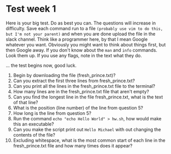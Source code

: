 # Test week 1
Here is your big test. Do as best you can. 
The questions will increase in difficulty.
Save each command run to a file `(probably use vim to do this, but I'm not your parent)` and when you are done upload the file in the slack channel.
Think like a programmer here, by that I mean Google whatever you want.
Obviously you might want to think about things first, but then Google away.
If you don't know about the `man` and `info` commands. Look them up.
If you use any flags, note in the text what they do.  

... the test begins now, good luck.

1. Begin by downloading the file (fresh_prince.txt)?
2. Can you extract the first three lines from fresh_prince.txt?
3. Can you print all the lines in the fresh_prince.txt file to the terminal?
4. How many lines are in the fresh_prince.txt file that aren't empty?
5. Can you find the longest line in the file fresh_prince.txt, what is the text of that line?
6. What is the position (line number) of the line from question 5?
7. How long is the line from question 5?
8. Run the command `echo "echo Hello World" > hw.sh`, how would make this an executable?
9. Can you make the script print out `Hello Michael` with out changing the contents of the file?
10. Excluding whitespace, what is the most common start of each line in the fresh_prince.txt file and how many times does it appear?